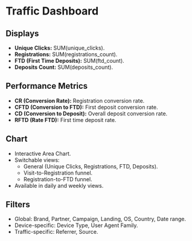 # Traffic Dashboard

## Displays
- **Unique Clicks:** SUM(unique_clicks).
- **Registrations:** SUM(registrations_count).
- **FTD (First Time Deposits):** SUM(ftd_count).
- **Deposits Count:** SUM(deposits_count).

## Performance Metrics
- **CR (Conversion Rate):** Registration conversion rate.
- **CFTD (Conversion to FTD):** First deposit conversion rate.
- **CD (Conversion to Deposit):** Overall deposit conversion rate.
- **RFTD (Rate FTD):** First time deposit rate.

## Chart
- Interactive Area Chart.
- Switchable views:
  - General (Unique Clicks, Registrations, FTD, Deposits).
  - Visit-to-Registration funnel.
  - Registration-to-FTD funnel.
- Available in daily and weekly views.

## Filters
- Global: Brand, Partner, Campaign, Landing, OS, Country, Date range.
- Device-specific: Device Type, User Agent Family.
- Traffic-specific: Referrer, Source.
